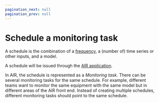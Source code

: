 ```yaml
---
pagination_next: null
pagination_prev: null
---
```


# Schedule a monitoring task

A schedule is the combination of a [frequency](configurationfile.md#schedule), a (number of) time series or other inputs, and a model.

A schedule will be issued through the [AIR application](https://air.cogniteapp.com).

In AIR, the schedule is represented as a _Monitoring task_. There can be several monitoring tasks for the same schedule. For example, different teams want to monitor the same equipment with the same model but in different areas of the AIR front end. Instead of creating multiple schedules, different monitoring tasks should point to the same schedule.
